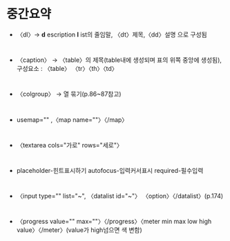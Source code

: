 # 중간요약
* 〈dl〉-> __d__ escription __l__ ist의 
 줄임말, 〈dt〉제목,〈dd〉설명 으로 구성됨
 #
 * 〈caption〉 -> 〈table〉의 제목(table내에 생성되며 표의 위쪽 중앙에 생성됨), 구성요소 :  〈table〉 〈tr〉〈th〉〈td〉
 #
 * 〈colgroup〉 -> 열 묶기(p.86~87참고)
 #
 * usemap="" ,〈map name=""〉〈/map〉
 #
 * 〈textarea cols="가로" rows="세로"〉
 #
 * placeholder-힌트표시하기 autofocus-입력커서표시 required-필수입력
 #
 * 〈input type="" list="~", 〈datalist id="~"〉 〈option〉〈/datalist〉(p.174)
#
* 〈progress value="" max=""〉〈/progress〉〈meter min max low high value〉〈/meter〉(value가 high넘으면 색 변함)